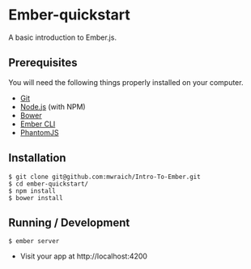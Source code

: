 # Ember-quickstart

A basic introduction to Ember.js.

## Prerequisites

You will need the following things properly installed on your computer.

* [Git](http://git-scm.com/)
* [Node.js](http://nodejs.org/) (with NPM)
* [Bower](http://bower.io/)
* [Ember CLI](http://ember-cli.com/)
* [PhantomJS](http://phantomjs.org/)

## Installation

    $ git clone git@github.com:mwraich/Intro-To-Ember.git
    $ cd ember-quickstart/
    $ npm install
    $ bower install

## Running / Development

    $ ember server
* Visit your app at http://localhost:4200
